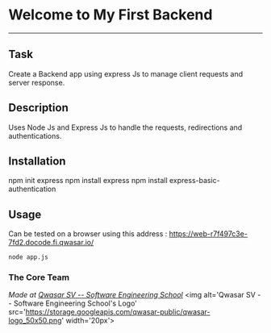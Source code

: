 # Welcome to My First Backend
***

## Task
Create a Backend app using express Js to manage client requests and server response.

## Description
Uses Node Js and Express Js to handle the requests, redirections and authentications. 

## Installation
npm init express
npm install express
npm install express-basic-authentication

## Usage
Can be tested on a browser using this address : https://web-r7f497c3e-7fd2.docode.fi.qwasar.io/
```
node app.js
```

### The Core Team


<span><i>Made at <a href='https://qwasar.io'>Qwasar SV -- Software Engineering School</a></i></span>
<span><img alt='Qwasar SV -- Software Engineering School's Logo' src='https://storage.googleapis.com/qwasar-public/qwasar-logo_50x50.png' width='20px'></span>
